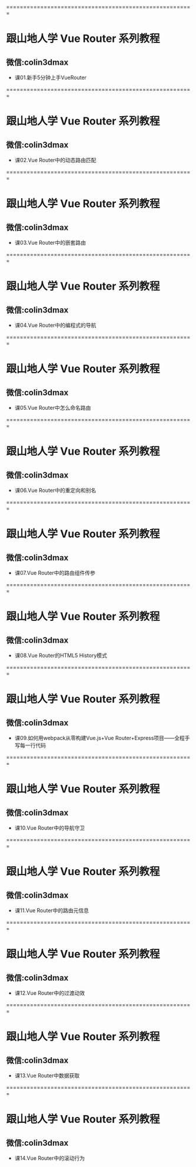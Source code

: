 =======================================================

# 跟山地人学 Vue Router 系列教程

## 微信:colin3dmax

* 课01.新手5分钟上手VueRouter

=======================================================

# 跟山地人学 Vue Router 系列教程

## 微信:colin3dmax

* 课02.Vue Router中的动态路由匹配


=======================================================

# 跟山地人学 Vue Router 系列教程

## 微信:colin3dmax

* 课03.Vue Router中的嵌套路由

=======================================================

# 跟山地人学 Vue Router 系列教程

## 微信:colin3dmax

* 课04.Vue Router中的编程式的导航

=======================================================

# 跟山地人学 Vue Router 系列教程

## 微信:colin3dmax

* 课05.Vue Router中怎么命名路由


=======================================================

# 跟山地人学 Vue Router 系列教程

## 微信:colin3dmax

* 课06.Vue Router中的重定向和别名

=======================================================

# 跟山地人学 Vue Router 系列教程

## 微信:colin3dmax

* 课07.Vue Router中的路由组件传参

=======================================================

# 跟山地人学 Vue Router 系列教程

## 微信:colin3dmax

* 课08.Vue Router的HTML5 History模式

=======================================================

# 跟山地人学 Vue Router 系列教程

## 微信:colin3dmax

* 课09.如何用webpack从零构建Vue.js+Vue Router+Express项目——全程手写每一行代码


=======================================================

# 跟山地人学 Vue Router 系列教程

## 微信:colin3dmax

* 课10.Vue Router中的导航守卫


=======================================================

# 跟山地人学 Vue Router 系列教程

## 微信:colin3dmax

* 课11.Vue Router中的路由元信息


=======================================================

# 跟山地人学 Vue Router 系列教程

## 微信:colin3dmax

* 课12.Vue Router中的过渡动效

=======================================================

# 跟山地人学 Vue Router 系列教程

## 微信:colin3dmax

* 课13.Vue Router中数据获取

=======================================================

# 跟山地人学 Vue Router 系列教程

## 微信:colin3dmax

* 课14.Vue Router中的滚动行为



















